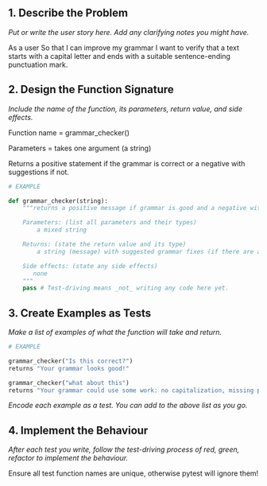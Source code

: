 ## 1. Describe the Problem

_Put or write the user story here. Add any clarifying notes you might have._

As a user
So that I can improve my grammar
I want to verify that a text starts with a capital letter and ends with a suitable sentence-ending punctuation mark.



## 2. Design the Function Signature

_Include the name of the function, its parameters, return value, and side effects._

Function name = grammar_checker()

Parameters = takes one argument (a string)

Returns a positive statement if the grammar is correct or a negative with suggestions if not.

```python
# EXAMPLE

def grammar_checker(string):
    """returns a positive message if grammar is good and a negative with suggestions if conditions are met. Takes a mixed string and checks for a capital and punctuation.

    Parameters: (list all parameters and their types)
        a mixed string

    Returns: (state the return value and its type)
        a string (message) with suggested grammar fixes (if there are any)

    Side effects: (state any side effects)
       none
    """
    pass # Test-driving means _not_ writing any code here yet.
```

## 3. Create Examples as Tests

_Make a list of examples of what the function will take and return._

```python
# EXAMPLE

grammar_checker("Is this correct?")
returns "Your grammar looks good!"

grammar_checker("what about this")
returns "Your grammar could use some work: no capitalization, missing punctuation."
```

_Encode each example as a test. You can add to the above list as you go._

## 4. Implement the Behaviour

_After each test you write, follow the test-driving process of red, green, refactor to implement the behaviour._

Ensure all test function names are unique, otherwise pytest will ignore them!